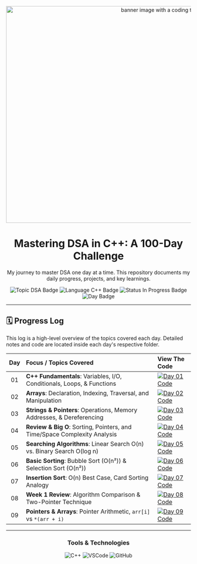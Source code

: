 <div align="center">
   <img width="1022" height="590" alt=" banner image with a coding theme and the text 'Development'" src="https://github.com/user-attachments/assets/0bb94ed8-163c-4260-b104-baedd34c4ad9" />

  <h1>Mastering DSA in C++: A 100-Day Challenge</h1>

  <p>My journey to master DSA one day at a time. This repository documents my daily progress, projects, and key learnings.</p>

  <p>
    <img src="https://img.shields.io/badge/Topic-Data%20Structures%20%26%20Algorithms-blue?style=for-the-badge" alt="Topic DSA Badge"/>
    <img src="https://img.shields.io/badge/Language-C%2B%2B-blue?style=for-the-badge&logo=c%2B%2B&logoColor=white" alt="Language C++ Badge"/>
    <img src="https://img.shields.io/badge/Status-In%20Progress-green?style=for-the-badge" alt="Status In Progress Badge"/>
    <img src="https://img.shields.io/badge/Day-10%2F100-brightgreen?style=for-the-badge" alt="Day Badge"/>
  </p>

</div>

---

## 🗓️ Progress Log

This log is a high-level overview of the topics covered each day. Detailed notes and code are located inside each day's respective folder.

| Day | Focus / Topics Covered                                                      | View The Code                                                                    |
|:---:|:----------------------------------------------------------------------------|:---------------------------------------------------------------------------------|
| 01  | **C++ Fundamentals**: Variables, I/O, Conditionals, Loops, & Functions      | [![Day 01 Code][shield]](./DAY_1/)                                               |
| 02  | **Arrays**: Declaration, Indexing, Traversal, and Manipulation              | [![Day 02 Code][shield]](./DAY_2/)                                               |
| 03  | **Strings & Pointers**: Operations, Memory Addresses, & Dereferencing       | [![Day 03 Code][shield]](./DAY_3/)                                               |
| 04  | **Review & Big O**: Sorting, Pointers, and Time/Space Complexity Analysis   | [![Day 04 Code][shield]](./DAY_4/)                                               |
| 05  | **Searching Algorithms**: Linear Search O(n) vs. Binary Search O(log n)     | [![Day 05 Code][shield]](./DAY_5/)                                               |
| 06  | **Basic Sorting**: Bubble Sort (O(n²)) & Selection Sort (O(n²))             | [![Day 06 Code][shield]](./DAY_6/)                                               |
| 07  | **Insertion Sort**: O(n) Best Case, Card Sorting Analogy                    | [![Day 07 Code][shield]](./DAY_7/)                                               |
| 08  | **Week 1 Review**: Algorithm Comparison & Two-Pointer Technique             | [![Day 08 Code][shield]](./DAY_8/)                                               |
| 09  | **Pointers & Arrays**: Pointer Arithmetic, `arr[i]` vs `*(arr + i)`         | [![Day 09 Code][shield]](./DAY_9/)                                               |
---

<div align="center">
  <h3>Tools & Technologies</h3>
  <p>
    <img src="https://img.shields.io/badge/C%2B%2B-00599C?style=for-the-badge&logo=c%2B%2B&logoColor=white" alt="C++"/>
    <img src="https://img.shields.io/badge/Visual_Studio_Code-007ACC?style=for-the-badge&logo=visual-studio-code&logoColor=white" alt="VSCode"/>
    <img src="https://img.shields.io/badge/GitHub-181717?style=for-the-badge&logo=github&logoColor=white" alt="GitHub"/>
  </p>
</div>

[shield]: https://img.shields.io/badge/Code-►-9cf?style=for-the-badge&logo=github

